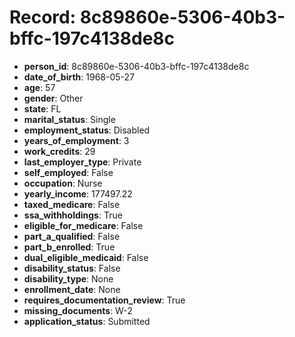 # Record: 8c89860e-5306-40b3-bffc-197c4138de8c

- **person_id**: 8c89860e-5306-40b3-bffc-197c4138de8c
- **date_of_birth**: 1968-05-27
- **age**: 57
- **gender**: Other
- **state**: FL
- **marital_status**: Single
- **employment_status**: Disabled
- **years_of_employment**: 3
- **work_credits**: 29
- **last_employer_type**: Private
- **self_employed**: False
- **occupation**: Nurse
- **yearly_income**: 177497.22
- **taxed_medicare**: False
- **ssa_withholdings**: True
- **eligible_for_medicare**: False
- **part_a_qualified**: False
- **part_b_enrolled**: True
- **dual_eligible_medicaid**: False
- **disability_status**: False
- **disability_type**: None
- **enrollment_date**: None
- **requires_documentation_review**: True
- **missing_documents**: W-2
- **application_status**: Submitted